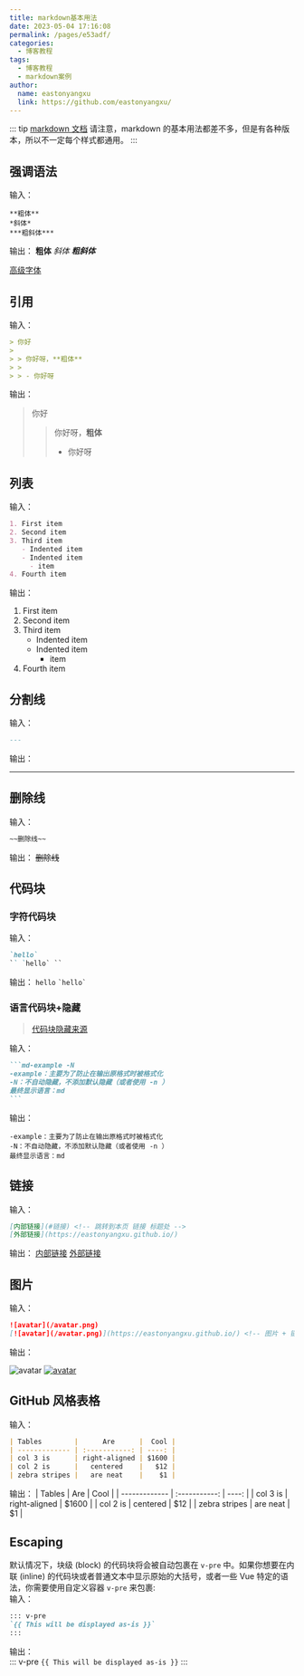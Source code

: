 ```yaml
---
title: markdown基本用法
date: 2023-05-04 17:16:08
permalink: /pages/e53adf/
categories:
  - 博客教程
tags:
  - 博客教程
  - markdown案例
author:
  name: eastonyangxu
  link: https://github.com/eastonyangxu/
---
```


::: tip
[markdown 文档](https://markdown.com.cn/)
请注意，markdown 的基本用法都差不多，但是有各种版本，所以不一定每个样式都通用。
:::

## 强调语法

输入：

```md-example -N
**粗体**
*斜体*
***粗斜体***
```

输出：
**粗体**
_斜体_
**_粗斜体_**

<blockquote1>[高级字体](/pages/bada32/#字体)</blockquote1>

## 引用

输入：

```md
> 你好
>
> > 你好呀，**粗体**
> >
> > - 你好呀
```

输出：

> 你好
>
> > 你好呀，**粗体**
> >
> > - 你好呀

## 列表

输入：

```md
1. First item
2. Second item
3. Third item
   - Indented item
   - Indented item
     - item
4. Fourth item
```

输出：

1. First item
2. Second item
3. Third item
   - Indented item
   - Indented item
     - item
4. Fourth item

## 分割线

输入：

```md
---
```

输出：

---

## 删除线

输入：

```md
~~删除线~~
```

输出：
~~删除线~~

## 代码块

### 字符代码块

输入：

```md
`hello`
`` `hello` ``
```

输出：
`hello`
`` `hello` ``

### 语言代码块+隐藏

> [代码块隐藏来源](https://notes.youngkbt.cn/about/website/code-block-hidden)

输入：

````md
```md-example -N
-example：主要为了防止在输出原格式时被格式化
-N：不自动隐藏，不添加默认隐藏（或者使用 -n ）
最终显示语言：md
```
````

输出：

```md-example -N
-example：主要为了防止在输出原格式时被格式化
-N：不自动隐藏，不添加默认隐藏（或者使用 -n ）
最终显示语言：md
```

## 链接

输入：

```md
[内部链接](#链接) <!-- 跳转到本页 链接 标题处 -->
[外部链接](https://eastonyangxu.github.io/)
```

输出：
[内部链接](#链接)
[外部链接](https://eastonyangxu.github.io/)

## 图片

输入：

```md
![avatar](/avatar.png)
[![avatar](/avatar.png)](https://eastonyangxu.github.io/) <!-- 图片 + 链接 -->
```

输出：

![avatar](/avatar.png)
[![avatar](/avatar.png)](https://eastonyangxu.github.io/)

## GitHub 风格表格

输入：

```md
| Tables        |      Are      |  Cool |
| ------------- | :-----------: | ----: |
| col 3 is      | right-aligned | $1600 |
| col 2 is      |   centered    |   $12 |
| zebra stripes |   are neat    |    $1 |
```

输出：
| Tables | Are | Cool |
| ------------- | :-----------: | ----: |
| col 3 is | right-aligned | $1600 |
| col 2 is | centered | $12 |
| zebra stripes | are neat | $1 |

## Escaping

默认情况下，块级 (block) 的代码块将会被自动包裹在 `v-pre` 中。如果你想要在内联 (inline) 的代码块或者普通文本中显示原始的大括号，或者一些 Vue 特定的语法，你需要使用自定义容器 `v-pre` 来包裹: <br/>
输入：<br/>

```md
::: v-pre
`{{ This will be displayed as-is }}`
:::
```

输出：<br/>
::: v-pre
`{{ This will be displayed as-is }}`
:::
